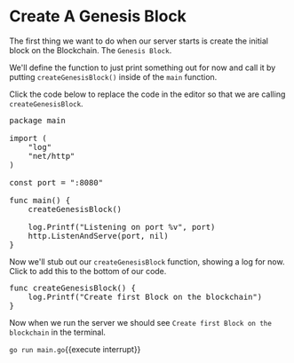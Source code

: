 # Create A Genesis Block

The first thing we want to do when our server starts is create the initial block on the Blockchain. The `Genesis Block`.

We'll define the function to just print something out for now and call it by putting `createGenesisBlock()` inside of the `main` function.

Click the code below to replace the code in the editor so that we are calling `createGenesisBlock`.

<pre class="file" data-filename="main.go" data-target="replace">
package main

import (
	"log"
	"net/http"
)

const port = ":8080"

func main() {
	createGenesisBlock()

	log.Printf("Listening on port %v", port)
	http.ListenAndServe(port, nil)
}
</pre>

Now we'll stub out our `createGenesisBlock` function, showing a log for now. Click to add this to the bottom of our code. 

<pre class="file" data-filename="main.go" data-target="append">
func createGenesisBlock() {
	log.Printf("Create first Block on the blockchain")
}
</pre>

Now when we run the server we should see `Create first Block on the blockchain` in the terminal.

`go run main.go`{{execute interrupt}}